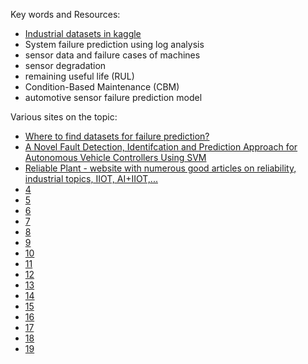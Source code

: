 Key words and Resources:
* [Industrial datasets in kaggle](https://www.kaggle.com/discussions/general/335562)
* System failure prediction using log analysis
* sensor data and failure cases of machines
* sensor degradation
* remaining useful life (RUL)
* Condition-Based Maintenance (CBM)
* automotive sensor failure prediction model









Various sites on the topic:
* [Where to find datasets for failure prediction?](https://www.researchgate.net/post/Where_to_find_datasets_for_failure_prediction)
* [A Novel Fault Detection, Identifcation and Prediction Approach for Autonomous Vehicle Controllers Using SVM](https://d-nb.info/1234222582/34)
* [Reliable Plant - website with numerous good articles on reliability, industrial topics, IIOT, AI+IIOT,...](https://www.reliableplant.com/Authors/Detail/2367)
* [4]()
* [5]()
* [6]()
* [7]()
* [8]()
* [9]()
* [10]()
* [11]()
* [12]()
* [13]()
* [14]()
* [15]()
* [16]()
* [17]()
* [18]()
* [19]()



